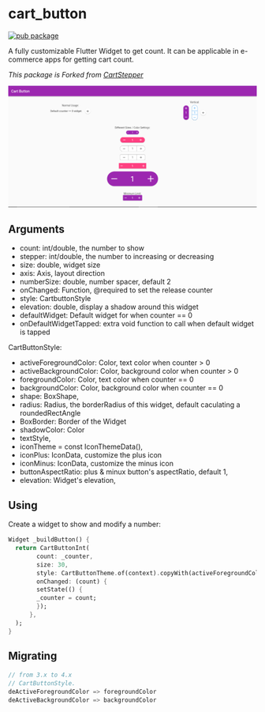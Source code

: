 # cart_button
[![pub package](https://img.shields.io/pub/v/cart_button.svg)](https://pub.dartlang.org/packages/cart_button)


A fully customizable Flutter Widget to get count. It can be applicable in e-commerce apps for getting cart count.

*This package is Forked from [CartStepper](https://github.com/shirne/CartStepper/)*

![Preview](screenshots/preview.png)


## Arguments
  - count: int/double, the number to show
  - stepper: int/double, the number to increasing or decreasing
  - size: double, widget size
  - axis: Axis, layout direction
  - numberSize: double, number spacer, default 2
  - onChanged: Function, @required to set the release counter
  - style: CartbuttonStyle
  - elevation: double, display a shadow around this widget
  - defaultWidget: Default widget for when counter == 0
  - onDefaultWidgetTapped: extra void function to call when default widget is tapped
  
CartButtonStyle:
  - activeForegroundColor: Color, text color when counter > 0
  - activeBackgroundColor: Color, background color when counter > 0
  - foregroundColor: Color, text color when counter == 0
  - backgroundColor: Color, background color when counter == 0
  - shape: BoxShape,
  - radius: Radius, the borderRadius of this widget, default caculating a roundedRectAngle
  - BoxBorder: Border of the Widget
  - shadowColor: Color
  - textStyle,
  - iconTheme = const IconThemeData(),
  - iconPlus: IconData, customize the plus icon
  - iconMinus: IconData, customize the minus icon
  - buttonAspectRatio: plus & minux button's aspectRatio, default 1,
  - elevation: Widget's elevation,

## Using
Create a widget to show and modify a number:
```dart
Widget _buildButton() {
  return CartButtonInt(
        count: _counter,
        size: 30,
        style: CartButtonTheme.of(context).copyWith(activeForegroundColor: Colors.purple,)
        onChanged: (count) {
        setState(() {
        _counter = count;
        });
      },
  );
}

```

## Migrating

```dart
// from 3.x to 4.x
// CartButtonStyle.
deActiveForegroundColor => foregroundColor
deActiveBackgroundColor => backgroundColor

```



